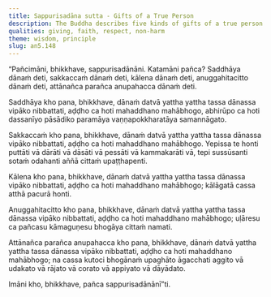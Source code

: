 ```yaml
---
title: Sappurisadāna sutta - Gifts of a True Person
description: The Buddha describes five kinds of gifts of a true person - 1) giving out of faith, 2) with respect, 2) at a suitable time, 4) unreservedly, and 5) without harming oneself or another.
qualities: giving, faith, respect, non-harm
theme: wisdom, principle
slug: an5.148
---
```


“Pañcimāni, bhikkhave, sappurisadānāni. Katamāni pañca? Saddhāya dānaṁ deti, sakkaccaṁ dānaṁ deti, kālena dānaṁ deti, anuggahitacitto dānaṁ deti, attānañca parañca anupahacca dānaṁ deti.

Saddhāya kho pana, bhikkhave, dānaṁ datvā yattha yattha tassa dānassa vipāko nibbattati, aḍḍho ca hoti mahaddhano mahābhogo, abhirūpo ca hoti dassanīyo pāsādiko paramāya vaṇṇapokkharatāya samannāgato.

Sakkaccaṁ kho pana, bhikkhave, dānaṁ datvā yattha yattha tassa dānassa vipāko nibbattati, aḍḍho ca hoti mahaddhano mahābhogo. Yepissa te honti puttāti vā dārāti vā dāsāti vā pessāti vā kammakarāti vā, tepi sussūsanti sotaṁ odahanti aññā cittaṁ upaṭṭhapenti.

Kālena kho pana, bhikkhave, dānaṁ datvā yattha yattha tassa dānassa vipāko nibbattati, aḍḍho ca hoti mahaddhano mahābhogo; kālāgatā cassa atthā pacurā honti.

Anuggahitacitto kho pana, bhikkhave, dānaṁ datvā yattha yattha tassa dānassa vipāko nibbattati, aḍḍho ca hoti mahaddhano mahābhogo; uḷāresu ca pañcasu kāmaguṇesu bhogāya cittaṁ namati.

Attānañca parañca anupahacca kho pana, bhikkhave, dānaṁ datvā yattha yattha tassa dānassa vipāko nibbattati, aḍḍho ca hoti mahaddhano mahābhogo; na cassa kutoci bhogānaṁ upaghāto āgacchati aggito vā udakato vā rājato vā corato vā appiyato vā dāyādato.

Imāni kho, bhikkhave, pañca sappurisadānānī”ti.